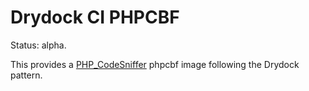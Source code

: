 # Drydock CI PHPCBF

Status: alpha.

This provides a [PHP_CodeSniffer](https://github.com/PHPCSStandards/PHP_CodeSniffer/) phpcbf image following the Drydock pattern.
